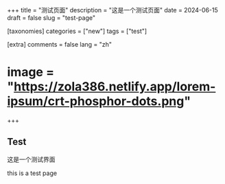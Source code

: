 +++
title = "测试页面"
description = "这是一个测试页面"
date = 2024-06-15
draft = false
slug = "test-page"

[taxonomies]
categories = ["new"]
tags = ["test"]

[extra]
comments = false
lang = "zh"
# image = "https://zola386.netlify.app/lorem-ipsum/crt-phosphor-dots.png"
+++

## Test

这是一个测试界面
 
this is a test page
